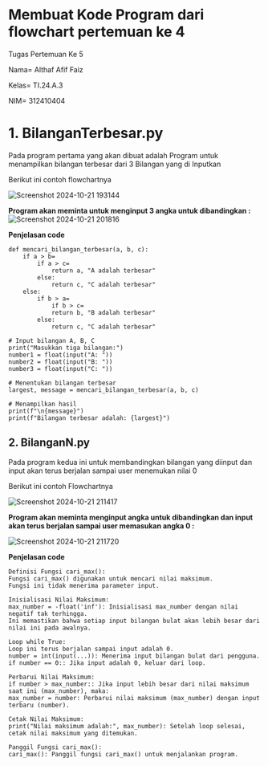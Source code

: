 # **Membuat Kode Program dari flowchart pertemuan ke 4**

Tugas Pertemuan Ke 5

Nama= Althaf Afif Faiz

Kelas= TI.24.A.3

NIM= 312410404

# **1. BilanganTerbesar.py**

Pada program pertama yang akan dibuat adalah Program untuk menampilkan bilangan terbesar dari 3 Bilangan yang di Inputkan

Berikut ini contoh flowchartnya

![Screenshot 2024-10-21 193144](https://github.com/user-attachments/assets/7800d266-0059-44bd-b19d-33aa39e9973c)

**Program akan meminta untuk menginput 3 angka untuk dibandingkan :**
![Screenshot 2024-10-21 201816](https://github.com/user-attachments/assets/84d7f7e1-8c7c-4e2f-9bf2-554471df369d)




**Penjelasan code**

```
def mencari_bilangan_terbesar(a, b, c):
    if a > b=
        if a > c=
            return a, "A adalah terbesar"
        else:
            return c, "C adalah terbesar"
    else:
        if b > a=
            if b > c=
            return b, "B adalah terbesar"
        else:
            return c, "C adalah terbesar"

# Input bilangan A, B, C
print("Masukkan tiga bilangan:")
number1 = float(input("A: "))
number2 = float(input("B: "))
number3 = float(input("C: "))

# Menentukan bilangan terbesar
largest, message = mencari_bilangan_terbesar(a, b, c)

# Menampilkan hasil
print(f"\n{message}")
print(f"Bilangan terbesar adalah: {largest}")
```
## **2. BilanganN.py**
Pada program kedua ini untuk membandingkan bilangan yang diinput dan input akan terus berjalan sampai user menemukan nilai 0

Berikut ini contoh Flowchartnya

![Screenshot 2024-10-21 211417](https://github.com/user-attachments/assets/58022a94-e40e-43fc-ac09-c35caa05dfdc)

**Program akan meminta menginput angka untuk dibandingkan dan input akan terus berjalan sampai user memasukan angka 0 :**

![Screenshot 2024-10-21 211720](https://github.com/user-attachments/assets/b7603491-7dec-4646-bb13-92a55935b592)

**Penjelasan code**
```
Definisi Fungsi cari_max():
Fungsi cari_max() digunakan untuk mencari nilai maksimum.
Fungsi ini tidak menerima parameter input.
```

```
Inisialisasi Nilai Maksimum:
max_number = -float('inf'): Inisialisasi max_number dengan nilai negatif tak terhingga.
Ini memastikan bahwa setiap input bilangan bulat akan lebih besar dari nilai ini pada awalnya.
```

```
Loop while True:
Loop ini terus berjalan sampai input adalah 0.
number = int(input(...)): Menerima input bilangan bulat dari pengguna.
if number == 0:: Jika input adalah 0, keluar dari loop.
```

```
Perbarui Nilai Maksimum:
if number > max_number:: Jika input lebih besar dari nilai maksimum saat ini (max_number), maka:
max_number = number: Perbarui nilai maksimum (max_number) dengan input terbaru (number).
````

```
Cetak Nilai Maksimum:
print("Nilai maksimum adalah:", max_number): Setelah loop selesai, cetak nilai maksimum yang ditemukan.
```

```
Panggil Fungsi cari_max():
cari_max(): Panggil fungsi cari_max() untuk menjalankan program.
```



